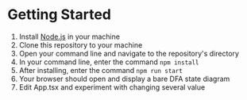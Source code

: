 # Getting Started

1. Install [Node.js](https://nodejs.org/en/) in your machine
2. Clone this repository to your machine
3. Open your command line and navigate to the repository's directory
4. In your command line, enter the command `npm install`
5. After installing, enter the command `npm run start`
6. Your browser should open and display a bare DFA state diagram
7. Edit App.tsx and experiment with changing several value